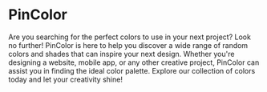 # PinColor
Are you searching for the perfect colors to use in your next project? Look no further! PinColor is here to help you discover a wide range of random colors and shades that can inspire your next design. Whether you're designing a website, mobile app, or any other creative project, PinColor can assist you in finding the ideal color palette. Explore our collection of colors today and let your creativity shine!
